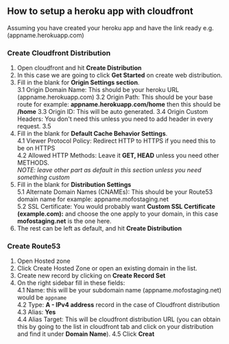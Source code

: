 ## How to setup a heroku app with cloudfront

Assuming you have created your heroku app and have the link ready e.g. (appname.herokuapp.com)

### Create Cloudfront Distribution

1. Open cloudfront and hit **Create Distribution**
2. In this case we are going to click **Get Started** on create web distribution.
3. Fill in the blank for **Origin Settings section**.  
    3.1 Origin Domain Name: This should be your heroku URL (appname.herokuapp.com)
    3.2 Origin Path: This should be your base route for example: **appname.herokuapp.com/home** then this should be **/home**
    3.3 Origin ID: This will be auto generated.
    3.4 Origin Custom Headers: You don't need this unless you need to add header in every request.
    3.5 
4. Fill in the blank for **Default Cache Behavior Settings**.   
    4.1 Viewer Protocol Policy: Redirect HTTP to HTTPS if you need this to be on HTTPS  
    4.2 Allowed HTTP Methods: Leave it **GET, HEAD** unless you need other METHODS.  
    _NOTE: leave other part as default in this section unless you need something custom_  
5. Fill in the blank for **Distribution Settings**  
    5.1 Alternate Domain Names (CNAMEs): This should be your Route53 domain name for example: appname.mofostaging.net  
    5.2 SSL Certificate: You would probably want **Custom SSL Certificate (example.com):** and choose the one apply to your domain, in this case **mofostaging.net** is the one here.  
6. The rest can be left as default, and hit **Create Distribution**

### Create Route53

1. Open Hosted zone
2. Click Create Hosted Zone or open an existing domain in the list.
3. Create new record by clicking on **Create Record Set**
4. On the right sidebar fill in these fields:  
    4.1 Name: this will be your subdomain name (appname.mofostaging.net) would be `appname`  
    4.2 Type: **A - IPv4 address** record in the case of Cloudfront distribution  
    4.3 Alias: **Yes**  
    4.4 Alias Target: This will be cloudfront distribution URL (you can obtain this by going to the list in cloudfront tab and click on your distribution and find it under **Domain Name**).
    4.5 Click **Creat**

